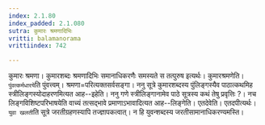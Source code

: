 ```yaml
---
index: 2.1.80
index_padded: 2.1.080
sutra: कुमारः श्रमणादिभिः
vritti: balamanorama
vrittiindex: 742

---
```

कुमारः श्रमणा। कुमारशब्दः श्रमणादिभिः समानाधिकरणैः समस्यते स तत्पुरुष इत्यर्थः। कुमारश्रमणेति। `पुंवत्कर्मधारये`ति पुंवत्त्वम्। श्रमणा=परित्यक्तसर्वसङ्गा। ननु सूत्रे कुमारशब्दस्य पुंलिङ्गस्यैव पाठात्कथमिह स्त्रीलिङ्गस्योदाहरणमित्यत आह--इहेति। ननु गणे स्त्रीलिङ्गानामेव पाठे सूत्रस्य कथं तेषु प्रवृत्तिः ?। नच लिङ्गविशिष्टपरिभाषयेति वाच्यं तत्सद्भावे प्रमाणाऽभावादित्यत आह--लिङ्गेति। एतदेवेति। एतदपीत्यर्थः। `युवा खलती`ति सूत्रे जरतीग्रहणस्यापि तज्ज्ञापकत्वात्। न हि युवन्शब्दस्य जरतीसामानाधिकरण्यमस्ति। 